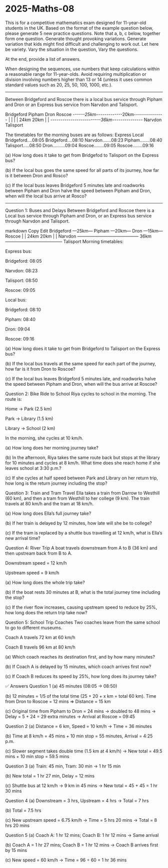 # 2025-Maths-08

This is for a competitive mathematics exam designed for 11-year-old students in the UK. Based on the format of the example question below, please generate 5 new practice questions. Note that a, b, c below, together form one question. Generate thought provoking variations. Generate variation that kids might find difficult and challenging to work out. Let here be variety. Vary the situation in the question, Vary the questions.

At the end, provide a list of answers.

When designing the sequences, use numbers that keep calculations within a reasonable range for 11-year-olds. Avoid requiring multiplication or division involving numbers higher than 13 or 14 (unless it uses common standard values such as 20, 25, 50, 100, 1000, etc.).

---
Between Bridgeford and Roscoe there is a local bus service through Pipham and Dron or an Express bus service from Narvdon and Talisport.

Bridgeford          Pipham        Dron       Roscoe
*------25km---------*----20km-----*----------*
|                                            |
|                                            |
24km                                         20km
|                                            |
*-------------------------36km---------------*
Narvdon                                      Talisport

The timetables for the morning buses are as follows:
Express                         Local
Bridgeford....08:05             Bridgeford....08:10
Narvdon.......08:23             Pipham........08:40
Talisport.....08:50             Dron..........09:04
Roscoe........09:05             Roscoe........09:16

(a) How long does it take to get from Bridgefod to Talisport on the Express bus?

(b) If the local bus goes the same speed for all parts of its journey, how far is it between Dron and Rosco?

(c) If the local buss leaves Bridgeford 5 minutes late and roadworks between Pipham and Dron halve the speed between Pipham and Dron, when will the local bus arrive at Rosco?

---

Question 1: Buses and Delays
Between Bridgeford and Roscoe there is a Local bus service through Pipham and Dron, or an Express bus service through Narvdon and Talisport.

markdown
Copy
Edit
Bridgeford —25km— Pipham —20km— Dron —15km— Roscoe
     |                                     |
    24km                                 20km
     |                                     |
 Narvdon —————————————— 36km ————————————— Talisport
Morning timetables:

Express bus:

Bridgeford: 08:05

Narvdon: 08:23

Talisport: 08:50

Roscoe: 09:05

Local bus:

Bridgeford: 08:10

Pipham: 08:40

Dron: 09:04

Roscoe: 09:16

(a) How long does it take to get from Bridgeford to Talisport on the Express bus?

(b) If the local bus travels at the same speed for each part of the journey, how far is it from Dron to Roscoe?

(c) If the local bus leaves Bridgeford 5 minutes late, and roadworks halve the speed between Pipham and Dron, when will the bus arrive at Roscoe?

Question 2: Bike Ride to School
Riya cycles to school in the morning. The route is:

Home → Park (2.5 km)

Park → Library (1.5 km)

Library → School (2 km)

In the morning, she cycles at 10 km/h.

(a) How long does her morning journey take?

(b) In the afternoon, Riya takes the same route back but stops at the library for 10 minutes and cycles at 8 km/h. What time does she reach home if she leaves school at 3:30 p.m.?

(c) If she cycles at half speed between Park and Library on her return trip, how long is the return journey including the stop?

Question 3: Train and Tram Travel
Ella takes a train from Darrow to Westhill (60 km), and then a tram from Westhill to her college (9 km).
The train travels at 80 km/h and the tram at 18 km/h.

(a) How long does Ella’s full journey take?

(b) If her train is delayed by 12 minutes, how late will she be to college?

(c) If the tram is replaced by a shuttle bus travelling at 12 km/h, what is Ella’s new arrival time?

Question 4: River Trip
A boat travels downstream from A to B (36 km) and then upstream back from B to A.

Downstream speed = 12 km/h

Upstream speed = 9 km/h

(a) How long does the whole trip take?

(b) If the boat rests 30 minutes at B, what is the total journey time including the stop?

(c) If the river flow increases, causing upstream speed to reduce by 25%, how long does the return trip take now?

Question 5: School Trip Coaches
Two coaches leave from the same school to go to different museums.

Coach A travels 72 km at 60 km/h

Coach B travels 96 km at 80 km/h

(a) Which coach reaches its destination first, and by how many minutes?

(b) If Coach A is delayed by 15 minutes, which coach arrives first now?

(c) If Coach B reduces its speed by 25%, how long does its journey take?

✅ Answers
Question 1
(a) 45 minutes (08:05 → 08:50)

(b) 12 minutes = 1/5 of the total time (25 + 20 + x km = total 60 km). Time from Dron to Roscoe = 12 mins ⇒ Distance = 15 km

(c) Original time from Pipham to Dron = 24 mins → doubled to 48 mins → Delay = 5 + 24 = 29 extra minutes → Arrival at Roscoe = 09:45

Question 2
(a) Distance = 6 km, Speed = 10 km/h → Time = 36 minutes

(b) Time at 8 km/h = 45 mins + 10 min stop = 55 minutes, Arrival = 4:25 p.m.

(c) Slower segment takes double time (1.5 km at 4 km/h) → New total = 49.5 mins + 10 min stop = 59.5 mins

Question 3
(a) Train: 45 min, Tram: 30 min → 1 hr 15 min

(b) New total = 1 hr 27 min, Delay = 12 mins

(c) Shuttle bus at 12 km/h → 9 km in 45 mins → New total = 45 + 45 = 1 hr 30 mins

Question 4
(a) Downstream = 3 hrs, Upstream = 4 hrs → Total = 7 hrs

(b) Total = 7.5 hrs

(c) New upstream speed = 6.75 km/h → Time = 5 hrs 20 mins → Total = 8 hrs 20 mins

Question 5
(a) Coach A: 1 hr 12 mins; Coach B: 1 hr 12 mins → Same arrival

(b) Coach A = 1 hr 27 mins; Coach B = 1 hr 12 mins → Coach B arrives first by 15 mins

(c) New speed = 60 km/h → Time = 96 ÷ 60 = 1 hr 36 mins


